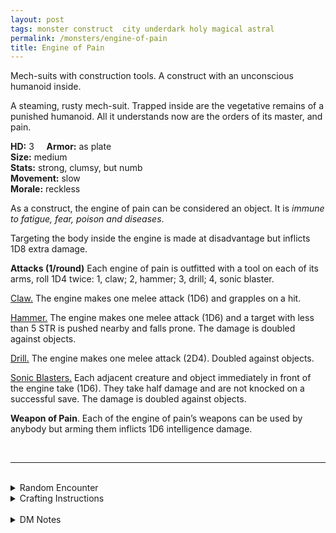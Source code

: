 ```yaml
---
layout: post
tags: monster construct  city underdark holy magical astral
permalink: /monsters/engine-of-pain
title: Engine of Pain
---
```


Mech-suits with construction tools. A construct with an unconscious humanoid inside.

A steaming, rusty mech-suit. Trapped inside are the vegetative remains of a punished humanoid. All it understands now are the orders of its master, and pain.

**HD:** 3  &nbsp; &nbsp;  **Armor:** as plate <br>
**Size:** medium <br>
**Stats:** strong, clumsy, but numb <br>
**Movement:** slow <br>
**Morale:** reckless <br>

As a construct, the engine of pain can be considered an object. It is *immune to fatigue, fear, poison and diseases*.

Targeting the body inside the engine is made at disadvantage but inflicts 1D8 extra damage. 

**Attacks (1/round)**
Each engine of pain is outfitted with a tool on each of its arms, roll 1D4 twice: 1, claw; 2, hammer; 3, drill; 4, sonic blaster.

<ins>Claw.</ins> The engine makes one melee attack (1D6) and grapples on a hit.

<ins>Hammer.</ins> The engine makes one melee attack (1D6) and a target with less than 5 STR is pushed nearby and falls prone. The damage is doubled against objects.

<ins>Drill.</ins> The engine makes one melee attack (2D4). Doubled against objects.

<ins>Sonic Blasters.</ins> Each adjacent creature and object immediately in front of the engine take (1D6). They take half damage and are not knocked on a successful save. The damage is doubled against objects.

<span class="alchemy">**Weapon of Pain**. Each of the engine of pain’s weapons can be used by anybody but arming them inflicts 1D6 intelligence damage. </span>

<br>

---

<br> 

<details markdown="1">
<summary>Random Encounter</summary>

1. **Monster:** 1D4 engines of pain & 1D6 dvergrs dwarves.
1. **Lair:** A construction site. <br>	&nbsp; OR <br>	**Omen:** Sound of drilling and metal stomping.
1. **Spoor:** A new hole in a wall.
1. **Tracks:** Big, heavy metal tracks.
1. **Trace:** “Danger, Under Construction” sign. 
1. **Trace:** Torn construction plan.
</details>

<details markdown="1">
<summary>Crafting Instructions</summary>

Creating an stone golem takes 3 Spell Dices and the equivalent of 3 [treasures](https://saltygoo.github.io/2020/11/10/extra-rules#treasures) in stone. You must also find an humanoid whose psyche will be destroyed in the process. Roll 1D6 to know the result. Add 1 to your roll for each additional spell dice spent. 

1. The humanoid dies.
1. The humanoid dies.
1. The engine is hostile and mad.
1. The engine is hostile and mad.
1. The engine will work for 1D100 days.
1. The engine will work for 1D100 days.
1. Perfect condition.

</details>

<br> 

<details markdown="1">
<summary>DM Notes</summary>
Engines of Pain are a new monster from DnD 5e found in [Mordenkainen's Tome of Foe](https://5e.tools/book.html#mtf). They are actually my favourite and I love them as is. However, I don't think they need to be purely a duergar thing. — SaltyGoo
</details>

